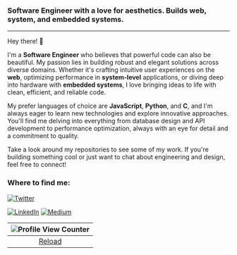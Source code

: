 ### Software Engineer with a love for aesthetics. Builds web, system, and embedded systems.

---

Hey there! 👋

I'm a **Software Engineer** who believes that powerful code can also be beautiful. My passion lies in building robust and elegant solutions across diverse domains. Whether it's crafting intuitive user experiences on the **web**, optimizing performance in **system-level** applications, or diving deep into hardware with **embedded systems**, I love bringing ideas to life with clean, efficient, and reliable code.

My prefer languages of choice are **JavaScript**, **Python**, and **C**, and I'm always eager to learn new technologies and explore innovative approaches. You'll find me delving into everything from database design and API development to performance optimization, always with an eye for detail and a commitment to quality.

Take a look around my repositories to see some of my work. If you're building something cool or just want to chat about engineering and design, feel free to connect!

<h3>Where to find me:</h3>
<p>
  <a href="https://twitter.com/trillionware" target="_blank"><img alt="Twitter" src="https://img.shields.io/badge/twitter-%231DA1F2.svg?&style=for-the-badge&logo=twitter&logoColor=white" /></a> 



  <a href="https://www.linkedin.com/in/timothytjoe" target="_blank"><img alt="LinkedIn" src="https://img.shields.io/badge/linkedin-%230077B5.svg?&style=for-the-badge&logo=linkedin&logoColor=white" /></a> 
  <a href="https://medium.com/@trillionware" target="_blank"><img alt="Medium" src="https://img.shields.io/badge/medium-%2312100E.svg?&style=for-the-badge&logo=medium&logoColor=white" /></a>
</p>

| ![Profile View Counter](https://profile-counter.glitch.me/timtjoe/count.svg) |
|:---------------------------------------------:|
| [Reload](https://github.com/timtjoe) |






